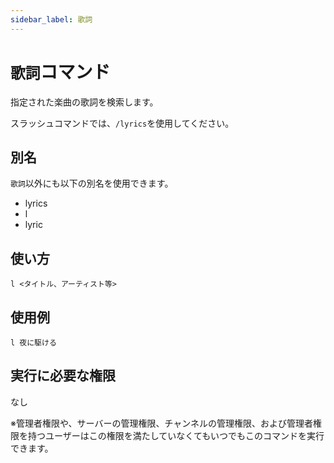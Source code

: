 ```yaml
---
sidebar_label: 歌詞
---
```

# `歌詞`コマンド
指定された楽曲の歌詞を検索します。

スラッシュコマンドでは、`/lyrics`を使用してください。

## 別名
`歌詞`以外にも以下の別名を使用できます。

- lyrics
- l
- lyric

## 使い方
```
l <タイトル、アーティスト等>
```

## 使用例
```
l 夜に駆ける
```


## 実行に必要な権限
なし

※管理者権限や、サーバーの管理権限、チャンネルの管理権限、および管理者権限を持つユーザーはこの権限を満たしていなくてもいつでもこのコマンドを実行できます。

